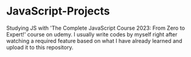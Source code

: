 # JavaScript-Projects
Studying JS with 'The Complete JavaScript Course 2023: From Zero to Expert!' course on udemy. 
I usually write codes by myself right after watching a required feature based on what I have already learned and upload it to this repository. 


